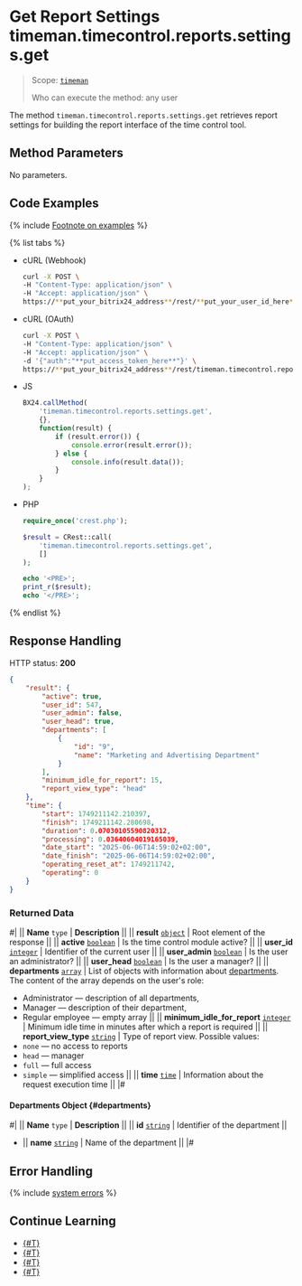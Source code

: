 # Get Report Settings timeman.timecontrol.reports.settings.get

> Scope: [`timeman`](../../scopes/permissions.md)
>
> Who can execute the method: any user

The method `timeman.timecontrol.reports.settings.get` retrieves report settings for building the report interface of the time control tool.

## Method Parameters

No parameters.

## Code Examples

{% include [Footnote on examples](../../../_includes/examples.md) %}

{% list tabs %}

- cURL (Webhook)

    ```bash
    curl -X POST \
    -H "Content-Type: application/json" \
    -H "Accept: application/json" \
    https://**put_your_bitrix24_address**/rest/**put_your_user_id_here**/**put_your_webhook_here**/timeman.timecontrol.reports.settings.get
    ```

- cURL (OAuth)

    ```bash
    curl -X POST \
    -H "Content-Type: application/json" \
    -H "Accept: application/json" \
    -d '{"auth":"**put_access_token_here**"}' \
    https://**put_your_bitrix24_address**/rest/timeman.timecontrol.reports.settings.get
    ```

- JS

    ```js
    BX24.callMethod(
        'timeman.timecontrol.reports.settings.get',
        {},
        function(result) {
            if (result.error()) {
                console.error(result.error());
            } else {
                console.info(result.data());
            }
        }
    );
    ```

- PHP

    ```php
    require_once('crest.php');

    $result = CRest::call(
        'timeman.timecontrol.reports.settings.get',
        []
    );

    echo '<PRE>';
    print_r($result);
    echo '</PRE>';
    ```

{% endlist %}

## Response Handling

HTTP status: **200**

```json
{
    "result": {
        "active": true,
        "user_id": 547,
        "user_admin": false,
        "user_head": true,
        "departments": [
            {
                "id": "9",
                "name": "Marketing and Advertising Department"
            }
        ],
        "minimum_idle_for_report": 15,
        "report_view_type": "head"
    },
    "time": {
        "start": 1749211142.210397,
        "finish": 1749211142.280698,
        "duration": 0.07030105590820312,
        "processing": 0.03640604019165039,
        "date_start": "2025-06-06T14:59:02+02:00",
        "date_finish": "2025-06-06T14:59:02+02:00",
        "operating_reset_at": 1749211742,
        "operating": 0
    }
}
```

### Returned Data

#|
|| **Name**
`type` | **Description** ||
|| **result**
[`object`](../../data-types.md) | Root element of the response ||
|| **active**
[`boolean`](../../data-types.md) | Is the time control module active? ||
|| **user_id**
[`integer`](../../data-types.md) | Identifier of the current user ||
|| **user_admin**
[`boolean`](../../data-types.md) | Is the user an administrator? ||
|| **user_head**
[`boolean`](../../data-types.md) | Is the user a manager? ||
|| **departments**
[`array`](../../data-types.md) | List of objects with information about [departments](#departments). The content of the array depends on the user's role:
- Administrator — description of all departments,
- Manager — description of their department,
- Regular employee — empty array ||
|| **minimum_idle_for_report**
[`integer`](../../data-types.md) | Minimum idle time in minutes after which a report is required ||
|| **report_view_type**
[`string`](../../data-types.md) | Type of report view. Possible values:
- `none` — no access to reports
- `head` — manager
- `full` — full access
- `simple` — simplified access ||
|| **time**
[`time`](../../data-types.md#time) | Information about the request execution time ||
|#

#### Departments Object {#departments}

#|
|| **Name**
`type` | **Description** ||
|| **id**
[`string`](../../data-types.md) | Identifier of the department ||
- || **name**
[`string`](../../data-types.md) | Name of the department ||
|#

## Error Handling

{% include [system errors](../../../_includes/system-errors.md) %}

## Continue Learning 

- [{#T}](./index.md)
- [{#T}](./timeman-timecontrol-report-add.md)
- [{#T}](./timeman-timecontrol-reports-get.md)
- [{#T}](./timeman-timecontrol-reports-users-get.md)